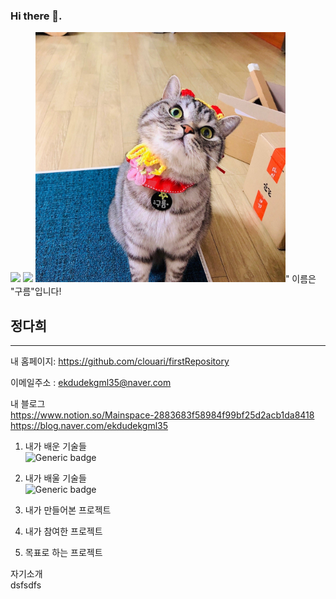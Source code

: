 ### Hi there 👋. 
<img src="https://img.shields.io/badge/Android-3DDC84?style=flat-square&logo=Android&logoColor=white"/>
<a href="instagram.pdf" target="_blank"><img src="https://img.shields.io/badge/instagram-배경색?style=뱃지모양&logo=로고&logoColor=yellow"/></a>
<img src="구름이갸웃.jpeg" width="400" height="400"/>"   이름은 "구름"입니다!

## 정다희 <BR />

-------------
내 홈페이지: <https://github.com/clouari/firstRepository>

이메일주소 : <ekdudekgml35@naver.com>

내 블로그<BR />
<https://www.notion.so/Mainspace-2883683f58984f99bf25d2acb1da8418>
<https://blog.naver.com/ekdudekgml35>

1. 내가 배운 기술들<br />
![Generic badge](https://img.shields.io/badge/{VScode}-{androidstudio}-{red}.svg)

2. 내가 배울 기술들<br />
![Generic badge](https://img.shields.io/badge/{Pathon}-{JAVA}-{yellow}.svg)

3. 내가 만들어본 프로젝트
4. 내가 참여한 프로젝트
5. 목표로 하는 프로젝트

자기소개  
dsfsdfs